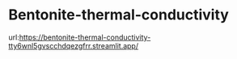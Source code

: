 # Bentonite-thermal-conductivity
url:https://bentonite-thermal-conductivity-tty6wnl5gvscchdqezgfrr.streamlit.app/
